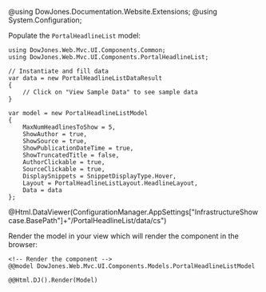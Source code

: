 ﻿@using DowJones.Documentation.Website.Extensions;
@using System.Configuration;

Populate the `PortalHeadlineList` model:

	using DowJones.Web.Mvc.UI.Components.Common;
	using DowJones.Web.Mvc.UI.Components.PortalHeadlineList;

	// Instantiate and fill data
	var data = new PortalHeadlineListDataResult
	{
		// Click on "View Sample Data" to see sample data
	}

	var model = new PortalHeadlineListModel
	{
		MaxNumHeadlinesToShow = 5,
		ShowAuthor = true,
		ShowSource = true,
		ShowPublicationDateTime = true,
		ShowTruncatedTitle = false,
		AuthorClickable = true,
		SourceClickable = true,
		DisplaySnippets = SnippetDisplayType.Hover,
		Layout = PortalHeadlineListLayout.HeadlineLayout,
		Data = data
	};

@Html.DataViewer(ConfigurationManager.AppSettings["InfrastructureShowcase.BasePath"]+"/PortalHeadlineList/data/cs")

Render the model in your view which will render the component in the browser:

	<!-- Render the component -->
	@@model DowJones.Web.Mvc.UI.Components.Models.PortalHeadlineListModel

	@@Html.DJ().Render(Model) 